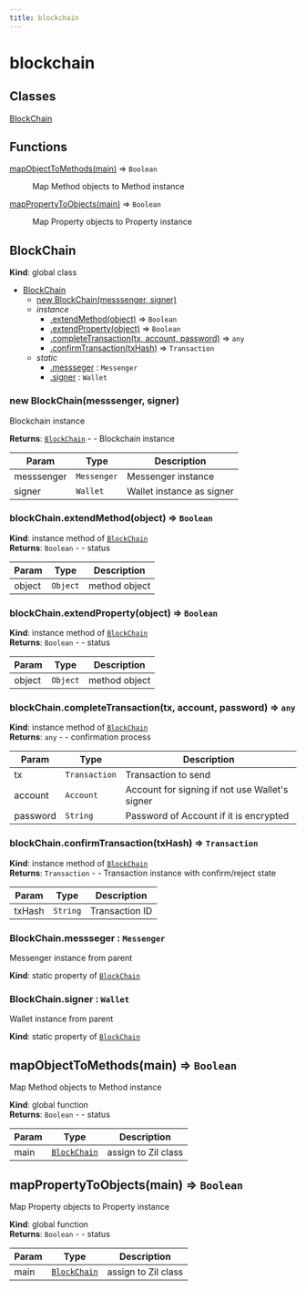 ```yaml
---
title: blockchain
---
```


# blockchain

## Classes

<dl>
<dt><a href="#BlockChain">BlockChain</a></dt>
<dd></dd>
</dl>

## Functions

<dl>
<dt><a href="#mapObjectToMethods">mapObjectToMethods(main)</a> ⇒ <code>Boolean</code></dt>
<dd><p>Map Method objects to Method instance</p>
</dd>
<dt><a href="#mapPropertyToObjects">mapPropertyToObjects(main)</a> ⇒ <code>Boolean</code></dt>
<dd><p>Map Property objects to Property instance</p>
</dd>
</dl>

<a name="BlockChain"></a>

## BlockChain
**Kind**: global class  

* [BlockChain](#BlockChain)
    * [new BlockChain(messsenger, signer)](#new_BlockChain_new)
    * _instance_
        * [.extendMethod(object)](#BlockChain+extendMethod) ⇒ <code>Boolean</code>
        * [.extendProperty(object)](#BlockChain+extendProperty) ⇒ <code>Boolean</code>
        * [.completeTransaction(tx, account, password)](#BlockChain+completeTransaction) ⇒ <code>any</code>
        * [.confirmTransaction(txHash)](#BlockChain+confirmTransaction) ⇒ <code>Transaction</code>
    * _static_
        * [.messseger](#BlockChain.messseger) : <code>Messenger</code>
        * [.signer](#BlockChain.signer) : <code>Wallet</code>

<a name="new_BlockChain_new"></a>

### new BlockChain(messsenger, signer)
Blockchain instance

**Returns**: [<code>BlockChain</code>](#BlockChain) - - Blockchain instance  

| Param | Type | Description |
| --- | --- | --- |
| messsenger | <code>Messenger</code> | Messenger instance |
| signer | <code>Wallet</code> | Wallet instance as signer |

<a name="BlockChain+extendMethod"></a>

### blockChain.extendMethod(object) ⇒ <code>Boolean</code>
**Kind**: instance method of [<code>BlockChain</code>](#BlockChain)  
**Returns**: <code>Boolean</code> - - status  

| Param | Type | Description |
| --- | --- | --- |
| object | <code>Object</code> | method object |

<a name="BlockChain+extendProperty"></a>

### blockChain.extendProperty(object) ⇒ <code>Boolean</code>
**Kind**: instance method of [<code>BlockChain</code>](#BlockChain)  
**Returns**: <code>Boolean</code> - - status  

| Param | Type | Description |
| --- | --- | --- |
| object | <code>Object</code> | method object |

<a name="BlockChain+completeTransaction"></a>

### blockChain.completeTransaction(tx, account, password) ⇒ <code>any</code>
**Kind**: instance method of [<code>BlockChain</code>](#BlockChain)  
**Returns**: <code>any</code> - - confirmation process  

| Param | Type | Description |
| --- | --- | --- |
| tx | <code>Transaction</code> | Transaction to send |
| account | <code>Account</code> | Account for signing if not use Wallet's signer |
| password | <code>String</code> | Password of Account if it is encrypted |

<a name="BlockChain+confirmTransaction"></a>

### blockChain.confirmTransaction(txHash) ⇒ <code>Transaction</code>
**Kind**: instance method of [<code>BlockChain</code>](#BlockChain)  
**Returns**: <code>Transaction</code> - - Transaction instance with confirm/reject state  

| Param | Type | Description |
| --- | --- | --- |
| txHash | <code>String</code> | Transaction ID |

<a name="BlockChain.messseger"></a>

### BlockChain.messseger : <code>Messenger</code>
Messenger instance from parent

**Kind**: static property of [<code>BlockChain</code>](#BlockChain)  
<a name="BlockChain.signer"></a>

### BlockChain.signer : <code>Wallet</code>
Wallet instance from parent

**Kind**: static property of [<code>BlockChain</code>](#BlockChain)  
<a name="mapObjectToMethods"></a>

## mapObjectToMethods(main) ⇒ <code>Boolean</code>
Map Method objects to Method instance

**Kind**: global function  
**Returns**: <code>Boolean</code> - - status  

| Param | Type | Description |
| --- | --- | --- |
| main | [<code>BlockChain</code>](#BlockChain) | assign to Zil class |

<a name="mapPropertyToObjects"></a>

## mapPropertyToObjects(main) ⇒ <code>Boolean</code>
Map Property objects to Property instance

**Kind**: global function  
**Returns**: <code>Boolean</code> - - status  

| Param | Type | Description |
| --- | --- | --- |
| main | [<code>BlockChain</code>](#BlockChain) | assign to Zil class |

